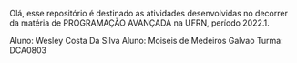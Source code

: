 Olá, esse repositório é destinado as atividades desenvolvidas no decorrer da matéria de PROGRAMAÇÃO AVANÇADA na UFRN, período 2022.1.

Aluno: Wesley Costa Da Silva
Aluno: Moiseis de Medeiros Galvao
Turma: DCA0803